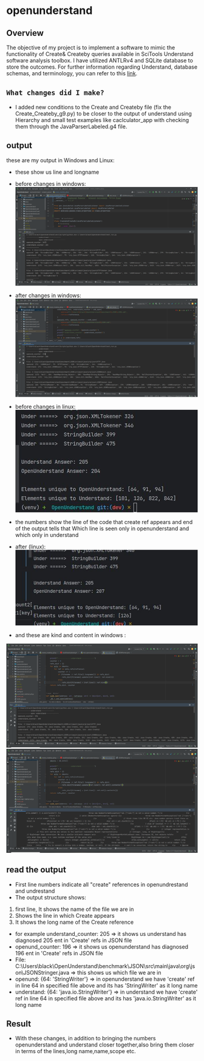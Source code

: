 # openunderstand

## Overview
 
The objective of my project is to implement a software to mimic the functionality of Create& Createby queries available in SciTools Understand software analysis toolbox. I have utilized ANTLRv4 and SQLite database to store the outcomes. For further information regarding Understand, database schemas, and terminology, you can refer to this [link](https://m-zakeri.github.io/OpenUnderstand/).

## `What changes did I make?`
- I added new conditions to the Create and Createby file (fix the Create_Createby_g9.py) to be closer to the output of understand using Hierarchy and small test examples  like caclculator_app with checking them through the JavaParserLabeled.g4 file.  

## output

these are my output in Windows and Linux:
- these show us line and longname 
- before changes in windows:
![00](https://github.com/zahrahabibolah/OpenUnderstand/blob/dev/test_analysis/00.png?raw=true)

- after changes in windows:
![01](https://github.com/zahrahabibolah/OpenUnderstand/blob/dev/test_analysis/01.png?raw=true)
 
- before changes in linux:
![02](https://github.com/zahrahabibolah/OpenUnderstand/blob/dev/test_analysis/photo_5917882626973221723_x.jpg?raw=true)

- the numbers show the line of the code that create ref appears and end of the output tells that Which line is seen only in openunderstand and which only in understand

- after (linux):
![03](https://github.com/zahrahabibolah/OpenUnderstand/blob/dev/test_analysis/photo_5917882626973221722_x.jpg?raw=true)


- and these are kind and content in windows :

![04](https://github.com/zahrahabibolah/OpenUnderstand/blob/dev/test_analysis/02.png?raw=true)
![05](https://github.com/zahrahabibolah/OpenUnderstand/blob/dev/test_analysis/03.png?raw=true)
## read the output
- First line numbers indicate all "create" references in openundrestand and undrestand
- The output structure shows:
1. first line, It shows the name of the file we are in
2. Shows the line in which Create appears
3. It shows the long name of the Create reference

- for example understand_counter: 205 => it shows us understand has diagnosed 205 ent in  'Create' refs in JSON file 
- openund_counter: 196 => it shows us openunderstand has diagnosed 196  ent  in 'Create' refs in JSON file 
- File: C:\Users\black\OpenUnderstand\benchmark\JSON\src\main\java\org\json\JSONStringer.java => this shows us which file we are in
- openund: {64: 'StringWriter'} => in openunderstand we have 'create' ref in line 64 in specified file above and its has 'StringWriter' as it long name 
- understand: {64: 'java.io.StringWriter'} => in understand we have 'create' ref in line 64 in specified file above and its has 'java.io.StringWriter' as it long name 


## Result

- With these changes, in addition to bringing the numbers openunderstand and understand closer together,also bring them closer in terms of the lines,long name,name,scope etc.